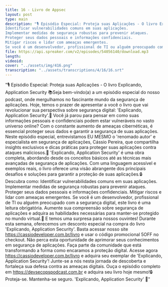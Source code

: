 ```yaml
---
title: 16 - Livro de Appsec
layout: post
type: main
description: "🎙️ Episódio Especial: Proteja suas Aplicações - O livro Explicando, Application Security 📚Seja bem-vindo(a) a um episódio especial do nosso podcast, onde mergulhamos no fascinante mundo da segurança de aplicações. Hoje, temos o prazer de apresentar a você o livro que vai revolucionar sua perspectiva sobre segurança digital: 'Explicando, Application Security'.🔐 Você já parou para pensar em como suas informações pessoais e confidenciais podem estar vulneráveis no vasto universo online? Com o constante aumento de ameaças cibernéticas, é essencial proteger seus dados e garantir a segurança de suas aplicações. Neste episódio especial, entrevistamos EU MESMO o 'renomado autor' e especialista em segurança de aplicações, Cássio Pereira, que compartilha insights exclusivos e dicas práticas para proteger suas aplicações contra ataques maliciosos.📘 'Explicando, Application Security' é uma obra completa, abordando desde os conceitos básicos até as técnicas mais avançadas de segurança de aplicações. Com uma linguagem acessível e exemplos reais, o livro oferece uma visão abrangente dos principais desafios e soluções para garantir a proteção de suas aplicações.🔒 Descubra como:
Identificar vulnerabilidades comuns em suas aplicações.
Implementar medidas de segurança robustas para prevenir ataques.
Proteger seus dados pessoais e informações confidenciais.
Mitigar riscos e lidar com ameaças emergentes.
Se você é um desenvolvedor, profissional de TI ou alguém preocupado com a segurança digital, este livro é uma leitura obrigatória. Aumente sua compreensão sobre segurança de aplicações e adquira as habilidades necessárias para manter-se protegido no mundo virtual.🎁 E temos uma surpresa para nossos ouvintes! Durante esta semana, oferecemos um desconto especial na compra do livro 'Explicando, Application Security'. Basta acessar nosso site https://cassiodeveloper.com.br/livro e usar o código promocional 5OFF no checkout. Não perca esta oportunidade de aprimorar seus conhecimentos em segurança de aplicações. Faça parte da comunidade que está transformando a forma como encaramos a proteção digital. Acesse agora https://cassiodeveloper.com.br/livro e adquira seu exemplar de 'Explicando, Application Security'! Junte-se a nós nesta jornada de descoberta e fortaleça sua defesa contra as ameaças digitais. Ouça o episódio completo em https://devsecopspodcast.com.br e adquira seu livro hoje mesmo!🔒 Proteja-se. Mantenha-se seguro. 'Explicando, Application Security' 📖"
file: https://api.spreaker.com/v2/episodes/54056140/download.mp3
length: 
videoid: 
cover: "../assets/img/416.png"
transcription: "../assets/transcriptions/4/16/16.srt"
---
```


"🎙️ Episódio Especial: Proteja suas Aplicações - O livro Explicando, Application Security 📚Seja bem-vindo(a) a um episódio especial do nosso podcast, onde mergulhamos no fascinante mundo da segurança de aplicações. Hoje, temos o prazer de apresentar a você o livro que vai revolucionar sua perspectiva sobre segurança digital: 'Explicando, Application Security'.🔐 Você já parou para pensar em como suas informações pessoais e confidenciais podem estar vulneráveis no vasto universo online? Com o constante aumento de ameaças cibernéticas, é essencial proteger seus dados e garantir a segurança de suas aplicações. Neste episódio especial, entrevistamos EU MESMO o 'renomado autor' e especialista em segurança de aplicações, Cássio Pereira, que compartilha insights exclusivos e dicas práticas para proteger suas aplicações contra ataques maliciosos.📘 'Explicando, Application Security' é uma obra completa, abordando desde os conceitos básicos até as técnicas mais avançadas de segurança de aplicações. Com uma linguagem acessível e exemplos reais, o livro oferece uma visão abrangente dos principais desafios e soluções para garantir a proteção de suas aplicações.🔒 Descubra como:
Identificar vulnerabilidades comuns em suas aplicações.
Implementar medidas de segurança robustas para prevenir ataques.
Proteger seus dados pessoais e informações confidenciais.
Mitigar riscos e lidar com ameaças emergentes.
Se você é um desenvolvedor, profissional de TI ou alguém preocupado com a segurança digital, este livro é uma leitura obrigatória. Aumente sua compreensão sobre segurança de aplicações e adquira as habilidades necessárias para manter-se protegido no mundo virtual.🎁 E temos uma surpresa para nossos ouvintes! Durante esta semana, oferecemos um desconto especial na compra do livro 'Explicando, Application Security'. Basta acessar nosso site https://cassiodeveloper.com.br/livro e usar o código promocional 5OFF no checkout. Não perca esta oportunidade de aprimorar seus conhecimentos em segurança de aplicações. Faça parte da comunidade que está transformando a forma como encaramos a proteção digital. Acesse agora https://cassiodeveloper.com.br/livro e adquira seu exemplar de 'Explicando, Application Security'! Junte-se a nós nesta jornada de descoberta e fortaleça sua defesa contra as ameaças digitais. Ouça o episódio completo em https://devsecopspodcast.com.br e adquira seu livro hoje mesmo!🔒 Proteja-se. Mantenha-se seguro. 'Explicando, Application Security' 📖"